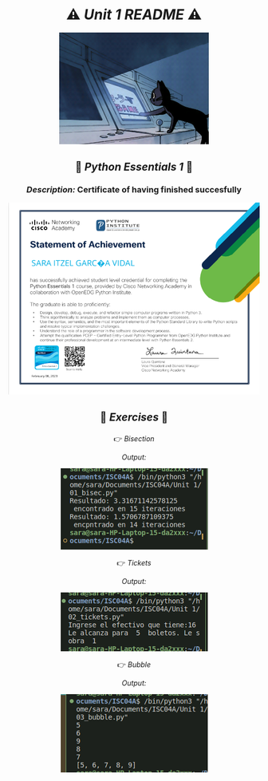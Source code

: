<div align=center>

# 	:warning: _Unit 1 README_ 	:warning:


<img alt="cat" src= 'imag/cat.gif'
width='300' />



 <h2> 
 
 :space_invader: _Python Essentials 1_  :space_invader: </h2>

<h3>

_Description:_ Certificate of having finished succesfully </h3>

![p1](imag/certificate.png) 

 <h2> 
 
 :space_invader: _Exercises_ :space_invader:</h2>


 :point_right:  _Bisection_  


_Output:_


![p1](imag/bisec.png) 


 :point_right:  _Tickets_  

_Output:_


![p1](imag/tick.png) 

 :point_right:  _Bubble_  

_Output:_


![p1](imag/bub.png) 